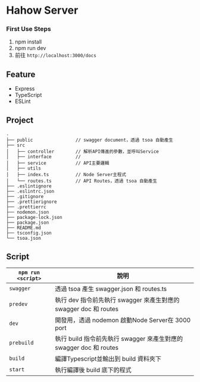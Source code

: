 # Hahow Server

### First Use Steps
1. npm install
2. npm run dev
3. 前往 `http://localhost:3000/docs`

## Feature
- Express
- TypeScript
- ESLint

## Project
```
.
├── public                // swagger document，透過 tsoa 自動產生
├── src
│   ├── controller        // 解析API傳進的參數，並呼叫Service
│   ├── interface         // 
│   ├── service           // API主要邏輯
│   ├── utils
│   ├── index.ts          // Node Server主程式
│   └── routes.ts         // API Routes，透過 tsoa 自動產生
├── .eslintignore
├── .eslintrc.json
├── .gitignore
├── .prettierignore
├── .prettierrc
├── nodemon.json
├── package-lock.json
├── package.json
├── README.md
├── tsconfig.json
└── tsoa.json

```

## Script

| `npm run <script>` | 說明                                                                     |
|-----------------|--------------------------------------------------------------------------|
| `swagger`         | 透過 tsoa 產生 swagger.json 和 routes.ts                                  |
| `predev`          | 執行 dev 指令前先執行 swagger 來產生對應的 swagger doc 和 routes             |
| `dev`            | 開發用，透過 nodemon 啟動Node Server在 3000 port                            |
| `prebuild`        | 執行 build 指令前先執行 swagger 來產生對應的 swagger doc 和 routes            |
| `build`           | 編譯Typescript並輸出到 build 資料夾下                                       |
| `start`           | 執行編譯後 build 底下的程式                                                 |



